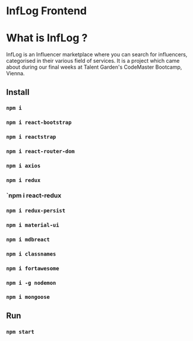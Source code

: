 # InfLog Frontend
# What is InfLog ?

InfLog is an Influencer marketplace where you can search for influencers, categorised in their various field of services. It is a project which came about during our final weeks at Talent Garden's CodeMaster Bootcamp, Vienna.


## Install
### `npm i`
### `npm i react-bootstrap`
### `npm i reactstrap`
### `npm i react-router-dom`
### `npm i axios`
### `npm i redux`
### `npm i react-redux
### `npm i redux-persist`
### `npm i material-ui`
### `npm i mdbreact`
### `npm i classnames`
### `npm i fortawesome`
### `npm i -g nodemon`
### `npm i mongoose`


## Run
### `npm start`






